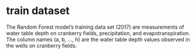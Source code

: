 # train dataset
The Random Forest model’s training data set (2017) are measurements of water table depth on cranberry fields, precipitation, and evapotranspiration.
The column names (a, b, ..., h) are the water table depth values observed in the wells on cranberry fields.
